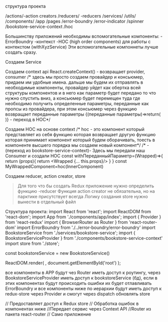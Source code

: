 структура проекта

/actions/-action creators
/reducers/ -reducers
/services/
/utils/
/components/
   /app
   /pages
   /error-boundry
   /error-indicator
   /spinner
   /bookstore-service-context
   /hoc


   Большинству приложений необходимы вспомогательные компоненты:
   -ErrorBoundry
   -контекст
   -HOC (high order components) для работы с контекстом (withXyzService)
Эти вспомогательные компоннеты лучше создать сразу.

Создаем Service

Создаем context api
React.createContext() - возвращает provider, consumer
/* здесь мы просто создаем провайдер и консьюмер, придаем им удобные имена. дальше мы будем их отправлять в необходимые
 компоненты, провайдер уйдет как обертка всей структуры компонентов и в него как параметр будет передано то что нужно спустить вниз, а консьюмер будет перемещен туда где необходимо получить определенные параметры, переданные как пропсы из провайдера,
 при этом консьюмер через функцию возвращает переданные параметры <Consumer>{(переданные параметры)=>return( <Component/>)} </Consumer> - переход в HOC*/

Создаем HOC на основе context
/* hoc - это компонент который представляет из себя функцию которая возвращает другую функцию которая принимает 
компонент который будем оборачивать, тоесть в компоненте высшего порядка мы создаем новый компонент*/
/* - (переход из bookstore-service-context)- Здесь мы передали наш Consumer и создали HOC
const withПереданныйПараметр=(Wrapped)=>{
    return (props){
            return <Wrapped {... this.props}/>
    }
}
const MyWrappedComponent=hoc(InnerComponent)

Создаем reducer, action creator, store
>Для того что бы создать Redux приложение нужно  определить функцию -reducer
>Функция action creator не обязательна, но на парктике присутствует всегда
>Логику создания store нужно вынести в отдельный файл

Структура проекта:
import React from 'react';
import ReactDOM from 'react-dom';
import App from './components/app/index';
import { Provider } from 'react-redux'
import { BrowserRouter as Router } from 'react-router-dom'
import ErrorBoundry from './../error-boundry/error-boundry'
import BookstoreService from './services/bookstore-service';
import { BookstoreServiceProvider } from './components/bookstore-service-context'
import store from './store';

const bookstoreService = new BookstoreService()


ReactDOM.render(
    <Provider store={store}>
        <ErrorBoundry>
            <BookstoreServiceProvider value={bookstoreService}>
                <Router>
                <App />
                </Router>
            </BookstoreServiceProvider>
        </ErrorBoundry>
    </Provider>,
     document.getElementById('root')
);

все компоненты в APP будут чез Router иметь доступ к роутингу, через BookstoreServiceProvider иметь доступ к bookstoreService (бд), если в этих компонентах будут происходить ошибки их будет отлавливать ErrorBoundry и все компоненты ниже по иерархии будут иметь доступ к redux-store через Provider и смогут через dispatch обновлять store

// Предоставляет доступ к Redux store
<Provider store={store}>
// Обработка ошибок в компонентах ниже
<ErrorBoundry>
//Передает сервис через Context API
<ServiceProvider value={service}>
//Router из пакета react-router
 <Router>
 // Само приложение 
 <App>